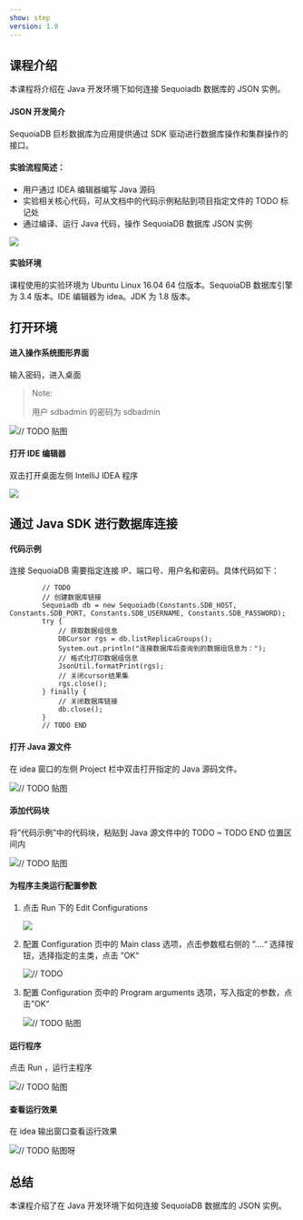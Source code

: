 ```yaml
---
show: step
version: 1.0
---
```


## 课程介绍

本课程将介绍在 Java 开发环境下如何连接 Sequoiadb 数据库的 JSON 实例。

#### JSON 开发简介

SequoiaDB 巨杉数据库为应用提供通过 SDK 驱动进行数据库操作和集群操作的接口。

#### 实验流程简述：

- 用户通过 IDEA 编辑器编写 Java 源码
- 实验相关核心代码，可从文档中的代码示例粘贴到项目指定文件的 TODO 标记处
- 通过编译、运行 Java 代码，操作 SequoiaDB 数据库 JSON 实例

![](C:\Users\SequoiaDB\Desktop\开发者课程\drawing\net.png)

#### 实验环境

课程使用的实验环境为 Ubuntu Linux 16.04 64 位版本。SequoiaDB 数据库引擎为 3.4 版本。IDE 编辑器为 idea。JDK 为 1.8 版本。

## 打开环境

#### 进入操作系统图形界面

输入密码，进入桌面

>Note:
>
>用户 sdbadmin 的密码为 sdbadmin

![// TODO 贴图](C:\Users\SequoiaDB\Desktop\开发者课程\img\login.png)

#### 打开 IDE 编辑器

双击打开桌面左侧 IntelliJ IDEA 程序

![](C:\Users\SequoiaDB\Desktop\开发者课程\img\open_idea.png)

## 通过 Java SDK 进行数据库连接

#### 代码示例

连接 SequoiaDB 需要指定连接 IP、端口号、用户名和密码。具体代码如下：

```
        // TODO
        // 创建数据库链接
        Sequoiadb db = new Sequoiadb(Constants.SDB_HOST, Constants.SDB_PORT, Constants.SDB_USERNAME, Constants.SDB_PASSWORD);
        try {
            // 获取数据组信息
            DBCursor rgs = db.listReplicaGroups();
            System.out.println("连接数据库后查询到的数据组信息为：");
            // 格式化打印数据组信息
            JsonUtil.formatPrint(rgs);
            // 关闭cursor结果集
            rgs.close();
        } finally {
            // 关闭数据库链接
            db.close();
        }
        // TODO END
```

#### 打开 Java 源文件

在 idea 窗口的左侧 Project 栏中双击打开指定的 Java 源码文件。

![//  TODO 贴图](C:\Users\SequoiaDB\Desktop\开发者课程\img\connection_dir.png)

#### 添加代码块

将”代码示例”中的代码块，粘贴到 Java 源文件中的 TODO ~ TODO END 位置区间内

![// TODO 贴图](C:\Users\SequoiaDB\Desktop\开发者课程\img\todo.png)

#### 为程序主类运行配置参数

1. 点击 Run 下的 Edit Configurations

   ![](C:\Users\SequoiaDB\Desktop\开发者课程\img\run_conf.png)

2. 配置 Configuration 页中的 Main class 选项，点击参数框右侧的 ”....“ 选择按钮，选择指定的主类，点击 ”OK“

   ![// TODO](C:\Users\SequoiaDB\Desktop\开发者课程\img\connection_main.png)

3. 配置 Configuration 页中的 Program arguments 选项，写入指定的参数，点击”OK“

   ![// TODO 贴图](C:\Users\SequoiaDB\Desktop\开发者课程\img\connection_param.png) 

#### 运行程序

点击 Run ，运行主程序

![// TODO 贴图](C:\Users\SequoiaDB\Desktop\开发者课程\img\connection_run.png)

#### 查看运行效果

在 idea 输出窗口查看运行效果

![// TODO 贴图呀](C:\Users\SequoiaDB\Desktop\开发者课程\img\connection_result.png)

## 总结

本课程介绍了在 Java 开发环境下如何连接 SequoiaDB 数据库的 JSON 实例。
 
